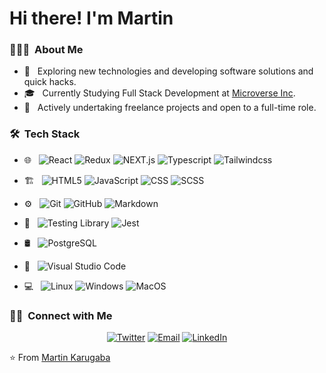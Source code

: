 # Hi there! I'm Martin

<h3> 👨🏻‍💻 &nbsp;About Me </h3>

- 🤔 &nbsp; Exploring new technologies and developing software solutions and quick hacks.
- 🎓 &nbsp; Currently Studying Full Stack Development at [Microverse Inc](https://www.microverse.org/?grsf=martin-9isn0t).
- 💼 &nbsp; Actively undertaking freelance projects and open to a full-time role.

<h3> 🛠 &nbsp;Tech Stack</h3>

- 🌐 &nbsp;
  ![React](https://img.shields.io/badge/-React-61DAFB?style=flat&logo=react&logoColor=212121)
  ![Redux](https://img.shields.io/badge/-Redux-764ABC?style=flat&logo=redux)
  ![NEXT.js](https://img.shields.io/badge/-Next.js-212121?style=flat&logo=next.js)
  ![Typescript](https://img.shields.io/badge/-TypeScript-212121?style=flat&logo=typescript)
  ![Tailwindcss](https://img.shields.io/badge/-Tailwindcss-06B6D4?style=flat&logo=tailwindcss&logoColor=212121)
  

- 🏗️ &nbsp;
  ![HTML5](https://img.shields.io/badge/-HTML5-212121?style=flat&logo=HTML5)
  ![JavaScript](https://img.shields.io/badge/-JavaScript-212121?style=flat&logo=javascript)
  ![CSS](https://img.shields.io/badge/-CSS-1572B6?style=flat&logo=CSS3&logoColor=212121)
  ![SCSS](https://img.shields.io/badge/-SCSS-CC6699?style=flat&logo=sass&logoColor=212121)
  
- ⚙️ &nbsp;
  ![Git](https://img.shields.io/badge/-Git-212121?style=flat&logo=git)
  ![GitHub](https://img.shields.io/badge/-GitHub-181717?style=flat&logo=github)
  ![Markdown](https://img.shields.io/badge/-Markdown-212121?style=flat&logo=markdown)
  
- 🧪 &nbsp;
  ![Testing Library](https://img.shields.io/badge/-ReactTestingLibrary-E33332?style=flat&logo=testinglibrary&logoColor=212121)
  ![Jest](https://img.shields.io/badge/-Jest-C21325?style=flat&logo=jest&logoColor=212121)
  
- 🛢 &nbsp;
  ![PostgreSQL](https://img.shields.io/badge/-PostgreSQL-4169E1?style=flat&logo=postgresql&logoColor=212121)

- 🔧 &nbsp;
  ![Visual Studio Code](https://img.shields.io/badge/-Visual%20Studio%20Code-212121?style=flat&logo=visual-studio-code&logoColor=007ACC)
  
- 💻 &nbsp;
  ![Linux](https://img.shields.io/badge/-Linux-FCC624?style=flat&logo=linux&logoColor=212121)
  ![Windows](https://img.shields.io/badge/-Windows-0078D4?style=flat&logo=windows&logoColor=212121)
  ![MacOS](https://img.shields.io/badge/-macOS-212121?style=flat&logo=apple)
  
<!--   <br/>

<a href="https://github.com/martinkarugaba">
  <img height="180em" src="https://github-readme-stats.vercel.app/api?username=martinkarugaba&theme=buefy&show_icons=true" />
  <img height="180em" src="https://github-readme-stats.vercel.app/api/top-langs/?username=martinkarugaba&theme=buefy&layout=compact" />
</a> -->

<!-- <br/> -->

<h3> 🤝🏻 &nbsp;Connect with Me </h3>

<p align="center">
  <a href="https://twitter.com/martin_karugaba"><img alt="Twitter" src="https://img.shields.io/badge/Twitter-martin_karugaba-blue?style=flat&logo=twitter"></a>
  <a href="mailto:martinkarugaba21@gmail.com"><img alt="Email" src="https://img.shields.io/badge/Email-martinkarugaba21@gmail.com-red?style=flat&logo=gmail&logoColor=FF7043"></a>
  <a href="https://www.linkedin.com/in/martin-karugaba-822442173//"><img alt="LinkedIn" src="https://img.shields.io/badge/LinkedIn-Martin%20Karugaba-blue?style=flat&logo=linkedin&logoColor=039BE5"></a>
</p>

⭐️ From [Martin Karugaba](https://github.com/martinkarugaba)
